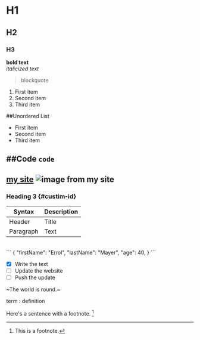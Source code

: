 # H1
## H2
### H3

**bold text**<br>
*italicized text*
>blockquote 
1. First item
2. Second item
3. Third item

##Unordered List
- First item
- Second item
- Third item

##Code
`code`
---
[my site](https://www.ekmstudios.com)
![image from my site](https://www.ekmstudios.com/images/usm-cut-2b.png)
---
### Heading 3 {#custim-id}

| Syntax | Description |
| ------ | ----------- |
| Header | Title |
| Paragraph | Text |
<br>
```
{
  "firstName": "Errol",
  "lastName": "Mayer",
  "age": 40,
 }
 ```
 
 - [x] Write the text
 - [ ] Update the website
 - [ ] Push the update
 
 ~The world is round.~
 
 term
 : definition
 
 Here's a sentence with a footnote. [^1]
 [^1]: This is a footnote.
 
 
